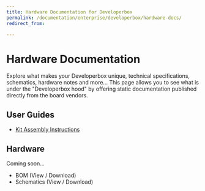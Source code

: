 ```yaml
---
title: Hardware Documentation for Developerbox
permalink: /documentation/enterprise/developerbox/hardware-docs/
redirect_from:

---
```

# Hardware Documentation

Explore what makes your Developerbox unique, technical specifications, schematics, hardware notes and more... This page allows you to see what is under the "Developerbox hood" by offering static documentation published directly from the board vendors.

## User Guides

- [Kit Assembly Instructions](http://www.socionext.com/en/download/catalog/MN04-00002-1E.pdf)

## Hardware

Coming soon...

- BOM (View / Download)
- Schematics (View / Download)

